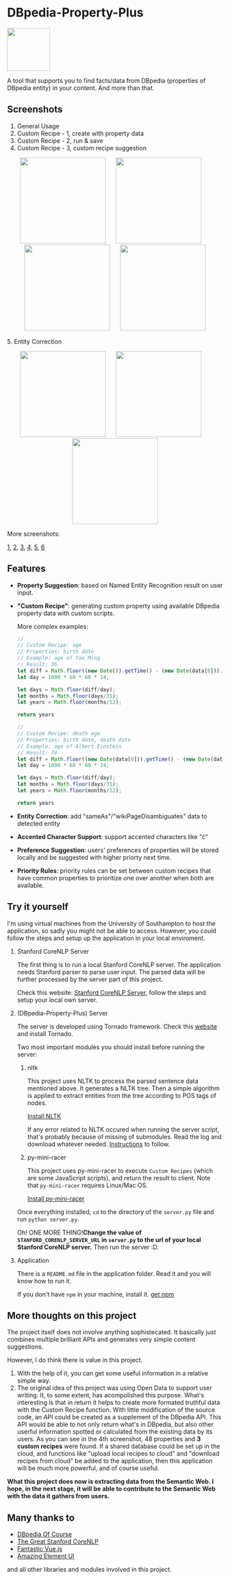 # DBpedia-Property-Plus 

<p><img src="./other/dbpedia_property_plus.png" width="100"></p>

A tool that supports you to find facts/data from DBpedia (properties of DBpedia entity) in your content. And more than that.

## Screenshots

1. General Usage 
2. Custom Recipe - 1, create with property data 
3. Custom Recipe - 2, run & save
4. Custom Recipe - 3, custom recipe suggestion
<p align="center">
    <img src="./other/1.gif" width="200" style="margin-right: 20px;">
    <img src="./other/2.gif" width="200" style="margin-right: 20px;">
    <img src="./other/3.gif" width="200" style="margin-right: 20px;">
    <img src="./other/4.gif" width="200">
</p>
5. Entity Correction
<p align="center">
    <img src="./other/entity_correction-1.png" width="200" style="margin-right: 20px;">
    <img src="./other/entity_correction-2.png" width="200" style="margin-right: 20px;">
    <img src="./other/entity_correction-3.png" width="200">
</p>

More screenshots:

[1](./other/screenshot-1.png), [2](./other/screenshot-2.png), [3](./other/screenshot-3.png), [4](./other/screenshot-4.png), [5](./other/screenshot-5.png), [6](./other/screenshot-6.png)

## Features

- **Property Suggestion**: based on Named Entity Recognition result on user input.
- **"Custom Recipe"**: generating custom property using available DBpedia property data with custom scripts.

    More complex examples:
    
    ```JavaScript
    //
    // Custom Recipe: age
    // Properties: birth date
    // Example: age of Yao Ming
    // Result: 36
    let diff = Math.floor((new Date()).getTime() - (new Date(data[0])).getTime());
    let day = 1000 * 60 * 60 * 24;

    let days = Math.floor(diff/day);
    let months = Math.floor(days/31);
    let years = Math.floor(months/12);

    return years
    ```
    
    ```JavaScript
    //
    // Custom Recipe: death age
    // Properties: birth date, death date
    // Example: age of Albert Einstein
    // Result: 74
    let diff = Math.floor((new Date(data[0])).getTime() - (new Date(data[1])).getTime());
    let day = 1000 * 60 * 60 * 24;

    let days = Math.floor(diff/day);
    let months = Math.floor(days/31);
    let years = Math.floor(months/12);

    return years
    ```
- **Entity Correction**: add "sameAs"/"wikiPageDisambiguates" data to detected entity
- **Accented Character Support**: support accented characters like "ć"
- **Preference Suggestion**: users' preferences of properties will be stored locally and be suggested with higher priorty next time.
- **Priority Rules**: priority rules can be set between custom recipes that have common properties to prioritize one over another when both are available. 

## Try it yourself

I'm using virtual machines from the University of Southampton to host the application, so sadly you might not be able to access. However, you could follow the steps and setup up the application in your local enviroment.

1. Stanford CoreNLP Server

    The first thing is to run a local Stanford CoreNLP server. The application needs Stanford parser to parse user input. The parsed data will be further processed by the server part of this project.

    Check this website: [Stanford CoreNLP Server](https://stanfordnlp.github.io/CoreNLP/corenlp-server.html), follow the steps and setup your local own server.

2. (DBpedia-Property-Plus) Server

    The server is developed using Tornado framework. Check this [website](http://www.tornadoweb.org/en/stable/) and install Tornado.

    Two most important modules you should install before running the server:
      1. nltk

            This project uses NLTK to process the parsed sentence data mentioned above. It generates a NLTK tree. Then a simple algorithm is applied to extract entities from the tree according to POS tags of nodes.

            [Install NLTK](http://www.nltk.org/install.html)

            If any error related to NLTK occured when running the server script, that's probably because of missing of submodules. Read the log and download whatever needed. [Instructions](http://www.nltk.org/data.html) to follow.

      2. py-mini-racer

          This project uses py-mini-racer to execute `Custom Recipes` (which are some JavaScript scripts), and return the result to client. Note that `py-mini-racer` requires Linux/Mac OS.

          [Install py-mini-racer](https://github.com/sqreen/PyMiniRacer)

    Once everything installed, `cd` to the directory of the `server.py` file and run `python server.py`.

    Oh! ONE MORE THING!**Change the value of `STANFORD_CORENLP_SERVER_URL` in `server.py` to the url of your local Stanford CoreNLP server.** Then run the server :D.
  
3. Application

    There is a `README.md` file in the application folder. Read it and you will know how to run it.

    If you don't have `npm` in your machine, install it. [get npm](https://www.npmjs.com/get-npm?utm_source=house&utm_medium=homepage&utm_campaign=free%20orgs&utm_term=Install%20npm)
  
## More thoughts on this project

The project itself does not involve anything sophistecated. It basically just combines multiple brilliant APIs and generates very simple content suggestions. 

However, I do think there is value in this project. 

1. With the help of it, you can get some useful information in a relative simple way.
2. The original idea of this project was using Open Data to support user writing. It, to some extent, has acompolished this purpose. What's interesting is that in return it helps to create more formated truthful data with the Custom Recipe function. With little modification of the source code, an API could be created as a supplement of the DBpedia API. This API would be able to not only return what's in DBpedia, but also other userful information spotted or calculated from the existing data by its users. As you can see in the 4th screenshot, 48 properties and **3 custom recipes** were found. If a shared database could be set up in the cloud, and functions like "upload local recipes to cloud" and "download recipes from cloud" be added to the application, then this application will be much more powerful, and of course useful.

**What this project does now is extracting data from the Semantic Web. I hope, in the next stage, it will be able to contribute to the Semantic Web with the data it gathers from users.**

## Many thanks to

- [DBpedia Of Course](http://wiki.dbpedia.org/)
- [The Great Stanford CoreNLP](https://stanfordnlp.github.io/CoreNLP/)
- [Fantastic Vue.js](https://vuejs.org/)
- [Amazing Element UI](http://element.eleme.io/)

and all other libraries and modules involved in this project.
